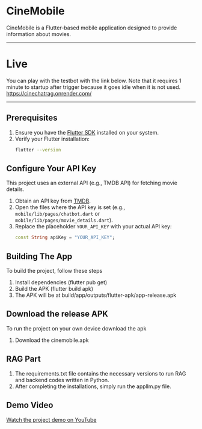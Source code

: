 # CineMobile

CineMobile is a Flutter-based mobile application designed to provide information about movies.

---

# Live

You can play with the testbot with the link below.
Note that it requires 1 minute to startup after trigger because it goes idle when it is not used.
https://cinechatrag.onrender.com/

---

## Prerequisites

1. Ensure you have the [Flutter SDK](https://flutter.dev/docs/get-started/install) installed on your system.
2. Verify your Flutter installation:
   ```bash
   flutter --version

## Configure Your API Key

This project uses an external API (e.g., TMDB API) for fetching movie details.

1. Obtain an API key from [TMDB](https://www.themoviedb.org/).
2. Open the files where the API key is set (e.g., `mobile/lib/pages/chatbot.dart` or `mobile/lib/pages/movie_details.dart`).
3. Replace the placeholder `YOUR_API_KEY` with your actual API key:
   ```dart
   const String apiKey = "YOUR_API_KEY";

## Building The App

To build the project, follow these steps

1. Install dependencies (flutter pub get)
2. Build the APK (flutter build apk)
3. The APK will be at build/app/outputs/flutter-apk/app-release.apk

## Download the release APK

To run the project on your own device download the apk
1. Download the cinemobile.apk

## RAG Part

1. The requirements.txt file contains the necessary versions to run RAG and backend codes written in Python.
2. After completing the installations, simply run the appllm.py file.

## Demo Video

[Watch the project demo on YouTube](https://www.youtube.com/watch?feature=shared&v=Q5oloQnzzVM)

